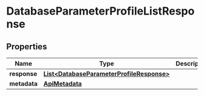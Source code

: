 

# DatabaseParameterProfileListResponse


## Properties

Name | Type | Description | Notes
------------ | ------------- | ------------- | -------------
**response** | [**List&lt;DatabaseParameterProfileResponse&gt;**](DatabaseParameterProfileResponse.md) |  |  [optional]
**metadata** | [**ApiMetadata**](ApiMetadata.md) |  |  [optional]



